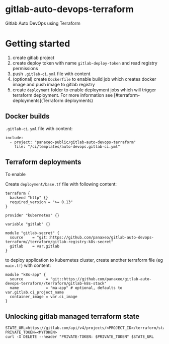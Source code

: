 # gitlab-auto-devops-terraform

Gitlab Auto DevOps using Terraform

# Getting started

1. create gitlab project
1. create deploy token with name `gitlab-deploy-token` and read registry permissions
1. push `.gitlab-ci.yml` file with content
1. (optional) create `Dockerfile` to enable build job which creates docker image and push image to gitlab registry
1. create `deployment` folder to enable deployment jobs which will trigger terraform deployment. For more information see [#terraform-deployments](Terraform deployments)

## Docker builds

`.gitlab-ci.yml` file with content:

```
include:
  - project: "panaxeo-public/gitlab-auto-devops-terraform"
    file: "/ci/templates/auto-devops.gitlab-ci.yml"
```

## Terraform deployments

To enable

Create `deployment/base.tf` file with following content:

```
terraform {
  backend "http" {}
  required_version = ">= 0.13"
}

provider "kubernetes" {}

variable "gitlab" {}

module "gitlab-secret" {
  source    = "git::https://github.com/panaxeo/gitlab-auto-devops-terraform//terraform/gitlab-registry-k8s-secret"
  gitlab    = var.gitlab
}
```

to deploy application to kubernetes cluster, create another terraform file (eg `main.tf`) with content:

```
module "k8s-app" {
  source          = "git::https://github.com/panaxeo/gitlab-auto-devops-terraform//terraform/gitlab-k8s-stack"
  name            = "ma-app" # optional, defaults to var.gitlab.ci_project_name
  container_image = var.ci_image
}
```

## Unlocking gitlab managed terraform state

```
STATE_URL=https://gitlab.com/api/v4/projects/<PROJECT_ID>/terraform/state/<STATE_NAME>/lock
PRIVATE_TOKEN=<MYTOKEN>
curl -X DELETE --header "PRIVATE-TOKEN: $PRIVATE_TOKEN" $STATE_URL
```
